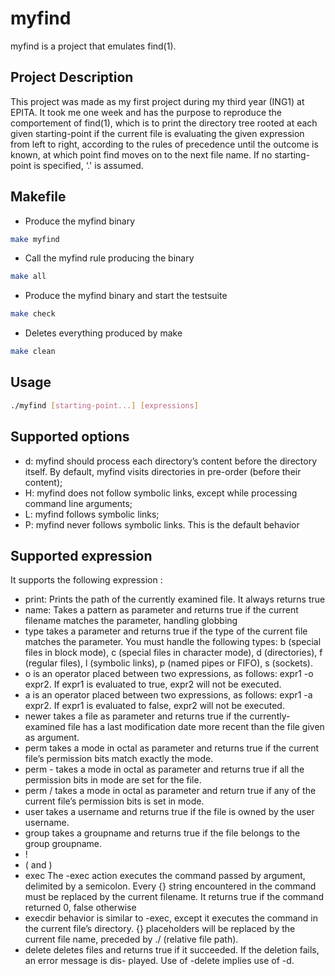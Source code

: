 # myfind

myfind is a project that emulates find(1).

## Project Description

This project was made as my first project during my third year (ING1) at EPITA.
It took me one week and has the purpose to reproduce the comportement of find(1), which is to print the directory tree rooted at each given starting-point if the current file is evaluating the given expression from left to right, according to the  rules of precedence until the outcome is known, at which point find moves on to the next  file  name.
If no starting-point is specified, ‘.' is assumed.

## Makefile
- Produce the myfind binary
```sh
make myfind
```
- Call the myfind rule producing the binary
```sh
make all
```
- Produce the myfind binary and start the testsuite
```sh
make check
```
- Deletes everything produced by make
```sh
make clean
```

## Usage

```sh
./myfind [starting-point...] [expressions]
```

## Supported options

- d: myfind should process each directory’s content before the directory itself. By default, myfind visits directories in pre-order (before
their content);
- H: myfind does not follow symbolic links, except while processing command line arguments;
- L: myfind follows symbolic links;
- P: myfind never follows symbolic links. This is the default behavior

## Supported expression

It supports the following expression :
- print: Prints the path of the currently examined file. It always returns true
- name: Takes a pattern as parameter and returns true if the current filename matches the parameter, handling globbing
- type takes a parameter and returns true if the type of the current file matches the parameter. You
must handle the following types: b (special files in block mode), c (special files in character mode), d (directories), f (regular files), l (symbolic links), p (named pipes or FIFO), s (sockets).
- o is an operator placed between two expressions, as follows: expr1 -o expr2. If expr1 is evaluated
to true, expr2 will not be executed.
- a is an operator placed between two expressions, as follows: expr1 -a expr2. If expr1 is evaluated
to false, expr2 will not be executed.
- newer takes a file as parameter and returns true if the currently-examined file has a last modification
date more recent than the file given as argument.
- perm takes a mode in octal as parameter and returns true if the current file’s permission bits match
exactly the mode.
- perm - takes a mode in octal as parameter and returns true if all the permission bits in mode are
set for the file.
- perm / takes a mode in octal as parameter and return true if any of the current file’s permission bits
is set in mode.
- user takes a username and returns true if the file is owned by the user username.
- group takes a groupname and returns true if the file belongs to the group groupname.
- !
- ( and )
- exec The -exec action executes the command passed by argument, delimited by a semicolon. Every {}
string encountered in the command must be replaced by the current filename. It returns true if the
command returned 0, false otherwise
- execdir behavior is similar to -exec, except it executes the command in the current file’s directory.
{} placeholders will be replaced by the current file name, preceded by ./ (relative file path).
- delete deletes files and returns true if it succeeded. If the deletion fails, an error message is dis-
played. Use of -delete implies use of -d.
